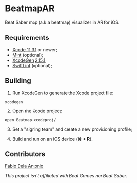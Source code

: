 # BeatmapAR

Beat Saber map (a.k.a beatmap) visualizer in AR for iOS.

## Requirements

- [Xcode 11.3.1](https://developer.apple.com/xcode/) or newer;
- [Mint](https://github.com/yonaskolb/Mint) (optional);
- [XcodeGen](https://github.com/yonaskolb/XcodeGen) [2.15.1](https://github.com/yonaskolb/XcodeGen/releases/tag/2.15.1);
- [SwiftLint](https://github.com/realm/SwiftLint) (optional); 

## Building

1. Run XcodeGen to generate the Xcode project file:

```shell
xcodegen
```

2. Open the Xcode project:

```shell
open Beatmap.xcodeproj/
```

3. Set a "signing team" and create a new provisioning profile;

4. Build and run on an iOS device (**⌘ + R**).

## Contributors

[Fabio Dela Antonio](http://github.com/fabio914)

*This project isn't affiliated with Beat Games nor Beat Saber.*
